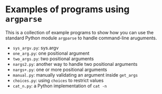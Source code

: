 # Examples of programs using `argparse`

This is a collection of example programs to show how you can use the standard Python module `argparse` to handle command-line aruguments.

* `sys_argv.py`: sys.argv
* `one_arg.py`: one positional argument
* `two_args.py`: two positional arguments
* `nargs2.py`: another way to handle two positional arguments
* `nargs+.py`: one or more positional arguments
* `manual.py`: manually validating an argument inside `get_args`
* `choices.py`: using `choices` to restrict values
* `cat_n.py`: a Python implementation of `cat -n`
